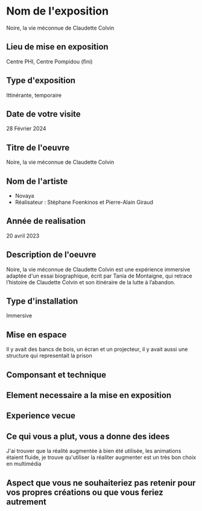 # Nom de l'exposition
Noire, la vie méconnue de Claudette Colvin



## Lieu de mise en exposition 
Centre PHI, Centre Pompidou (fini)



## Type d'exposition
Ittinérante, temporaire

## Date de votre visite
28 Février 2024

## Titre de l'oeuvre
Noire, la vie méconnue de Claudette Colvin

## Nom de l'artiste
- Novaya
- Réalisateur : Stéphane Foenkinos et Pierre-Alain Giraud

## Année de realisation
20 avril 2023

## Description de l'oeuvre
Noire, la vie méconnue de Claudette Colvin est une expérience immersive adaptée d'un essai biographique, écrit par Tania de Montaigne, qui retrace l’histoire de Claudette Colvin et son itinéraire de la lutte à l’abandon. 

## Type d'installation
Immersive


## Mise en espace
Il y avait des bancs de bois, un écran et un projecteur, il y avait aussi une structure qui representait la prison


## Componsant et technique




## Element necessaire a la mise en exposition 


## Experience vecue


## Ce qui vous a plut, vous a donne des idees
J'ai trouver que la réalité augmentée à bien été utilisée, les animations étaient fluide, je trouve qu'utiliser la réaliter augmenter est un très bon choix en multimédia


## Aspect que vous ne souhaiteriez pas retenir pour vos propres créations ou que vous feriez autrement

